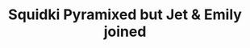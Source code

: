 ---
slug: squidki-pyramixed-but-jet-emily-joined
title: Squidki Pyramixed but Jet & Emily joined
description: "Squidki Pyramixed but Jet & Emily joined is an exciting online game. Play for free directly in your browser!"
icon: /images/new_mods/Sprunki Pyramixed but Jet & Emily joined.png
url: https://wowtbc.net/sprunkin/pyramixed-emily/index.html
previewImage: /images/new_mods/Sprunki Pyramixed but Jet & Emily joined.png
type: new mods

# SEO配置
seo:
  title: "Squidki Pyramixed but Jet & Emily joined - Play Free Online Game | Fun Browser Games"
  description: "Squidki Pyramixed but Jet & Emily joined - Play this fun online game for free in your browser. No download required!"
  ogImage: "/images/new_mods/Sprunki Pyramixed but Jet & Emily joined.png"
  keywords: "squidki-pyramixed-but-jet-emily-joined, online game, browser game, free game, new mods game, play online"

videoUrls:
  - https://www.youtube.com/embed/example1
  - https://www.youtube.com/embed/example2

whyPlay:
  title: "Why Play Squidki Pyramixed but Jet & Emily joined?"
  items:
    - "Immersive Gameplay: Squidki Pyramixed but Jet & Emily joined offers an engaging and immersive gaming experience that will keep you entertained for hours"
    - "Challenging Levels: Test your skills with increasingly difficult challenges and obstacles"
    - "Beautiful Graphics: Enjoy stunning visuals and smooth animations that bring the game world to life"
    - "Regular Updates: New content and features are added regularly to keep the game fresh and exciting"
    - "Free to Play: Experience all the fun without spending a penny"
    - "Community Features: Connect with other players, share strategies, and compete for high scores"
    - "Cross-Platform: Play on any device with a web browser, no downloads required"

features:
  title: "Key Features of Squidki Pyramixed but Jet & Emily joined"
  image: "/images/new_mods/Sprunki Pyramixed but Jet & Emily joined.png"
  items:
    - "Intuitive Controls: Easy to learn controls make Squidki Pyramixed but Jet & Emily joined accessible for players of all skill levels"
    - "Multiple Game Modes: Enjoy various gameplay options that provide different challenges and experiences"
    - "Character Customization: Personalize your gaming experience with unique characters and items"
    - "Achievement System: Complete special tasks to earn rewards and recognition"
    - "Leaderboards: Compete with players worldwide and see who can achieve the highest scores"

characteristics:
  title: "Game Characteristics"
  image: "/images/new_mods/Sprunki Pyramixed but Jet & Emily joined.png"
  items:
    - "Genre: New mods game with elements of strategy and skill"
    - "Difficulty: Suitable for both casual gamers and those seeking a challenge"
    - "Play Time: Quick sessions or extended gameplay, depending on your preference"
    - "Art Style: Vibrant and engaging visuals that enhance the gaming experience"
    - "Sound Design: Immersive audio that complements the gameplay perfectly"

info: "Squidki Pyramixed but Jet & Emily joined is an exciting online game that offers players a unique and engaging gaming experience. With its intuitive controls, stunning visuals, and challenging gameplay, Squidki Pyramixed but Jet & Emily joined provides hours of entertainment for players of all ages and skill levels. Whether you're looking for a quick gaming session during a break or an extended play session, Squidki Pyramixed but Jet & Emily joined delivers an immersive experience that will keep you coming back for more. The game features multiple levels of increasing difficulty, ensuring that players are constantly challenged as they progress. With regular updates adding new content and features, Squidki Pyramixed but Jet & Emily joined remains fresh and exciting, providing endless entertainment options for its growing community of players."

howToPlayIntro: "Welcome to Squidki Pyramixed but Jet & Emily joined! This guide will walk you through the basics and help you master the game. Whether you're a beginner or looking to improve your skills, these tips and instructions will enhance your gaming experience."

howToPlaySteps:
  - title: "Getting Started"
    description: "Begin your Squidki Pyramixed but Jet & Emily joined adventure by familiarizing yourself with the controls. Use your keyboard or mouse to navigate through the game interface. The tutorial will guide you through the basic mechanics and help you understand the objectives."
  - title: "Understanding the Objectives"
    description: "In Squidki Pyramixed but Jet & Emily joined, your main goal is to progress through levels by completing specific objectives. Each level presents unique challenges that require different strategies and approaches."
  - title: "Mastering the Controls"
    description: "Practice using the controls to improve your precision and reaction time. Squidki Pyramixed but Jet & Emily joined requires quick reflexes and strategic thinking to overcome obstacles and defeat opponents."
  - title: "Utilizing Power-ups"
    description: "Collect power-ups throughout the game to enhance your abilities and overcome difficult challenges. Each power-up offers unique advantages that can be crucial for success."
  - title: "Developing Strategies"
    description: "As you progress in Squidki Pyramixed but Jet & Emily joined, develop effective strategies for different scenarios. Analyze patterns, anticipate challenges, and adapt your approach to maximize your performance."

faq:
  title: "Frequently Asked Questions about Squidki Pyramixed but Jet & Emily joined"
  items:
    - question: "Is Squidki Pyramixed but Jet & Emily joined free to play?"
      answer: "Yes, Squidki Pyramixed but Jet & Emily joined is completely free to play directly in your web browser. No downloads or purchases are required to enjoy the full game experience."
    - question: "Can I play Squidki Pyramixed but Jet & Emily joined on mobile devices?"
      answer: "Yes, Squidki Pyramixed but Jet & Emily joined is optimized for both desktop and mobile play. You can enjoy the game on any device with a web browser and internet connection."
    - question: "Are there any in-game purchases?"
      answer: "While Squidki Pyramixed but Jet & Emily joined is free to play, there may be optional in-game purchases available for cosmetic items or additional features that don't affect core gameplay."
    - question: "How often is Squidki Pyramixed but Jet & Emily joined updated?"
      answer: "The developers regularly update Squidki Pyramixed but Jet & Emily joined with new content, features, and improvements based on player feedback and game performance."
    - question: "Can I play Squidki Pyramixed but Jet & Emily joined offline?"
      answer: "Currently, Squidki Pyramixed but Jet & Emily joined requires an internet connection to play as it's a browser-based online game."
    - question: "Is Squidki Pyramixed but Jet & Emily joined suitable for children?"
      answer: "Yes, Squidki Pyramixed but Jet & Emily joined is designed to be family-friendly and suitable for players of all ages."
    - question: "How do I report bugs or issues?"
      answer: "If you encounter any problems while playing Squidki Pyramixed but Jet & Emily joined, you can report them through the game's support page or contact the developers directly through their website."
    - question: "Still Have Questions?"
      answer: "If you have additional questions about Squidki Pyramixed but Jet & Emily joined that aren't covered in this FAQ, please visit our support center or contact our customer service team for assistance."
---